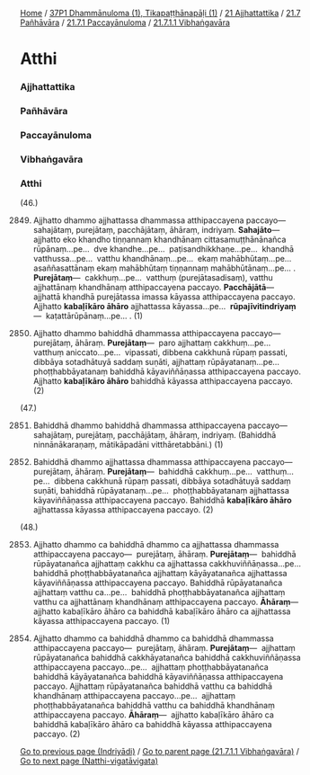 
[Home](/) / [37P1 Dhammānuloma (1), Tikapaṭṭhānapāḷi (1)](../../../../../37P1.md) / [21 Ajjhattattika](../../../../21.md) / [21.7 Pañhāvāra](../../../21.7.md) / [21.7.1 Paccayānuloma](../../21.7.1.md) / [21.7.1.1 Vibhaṅgavāra](../21.7.1.1.md)

# Atthi

### Ajjhattattika

### Pañhāvāra

### Paccayānuloma

### Vibhaṅgavāra

### Atthi

(46.)

2849. Ajjhatto dhammo ajjhattassa dhammassa atthipaccayena paccayo—  sahajātaṃ, purejātaṃ, pacchājātaṃ, āhāraṃ, indriyaṃ. **Sahajāto**—  ajjhatto eko khandho tiṇṇannaṃ khandhānaṃ cittasamuṭṭhānānañca rūpānaṃ…pe…  dve khandhe…pe…  paṭisandhikkhaṇe…pe…  khandhā vatthussa…pe…  vatthu khandhānaṃ…pe…  ekaṃ mahābhūtaṃ…pe…  asaññasattānaṃ ekaṃ mahābhūtaṃ tiṇṇannaṃ mahābhūtānaṃ…pe… . **Purejātaṃ**—  cakkhuṃ…pe…  vatthuṃ (purejātasadisaṃ), vatthu ajjhattānaṃ khandhānaṃ atthipaccayena paccayo. **Pacchājātā**—  ajjhattā khandhā purejātassa imassa kāyassa atthipaccayena paccayo. Ajjhatto **kabaḷīkāro āhāro** ajjhattassa kāyassa…pe…  **rūpajīvitindriyaṃ**—  kaṭattārūpānaṃ…pe… . (1)

2850. Ajjhatto dhammo bahiddhā dhammassa atthipaccayena paccayo—  purejātaṃ, āhāraṃ. **Purejātaṃ**—  paro ajjhattaṃ cakkhuṃ…pe…  vatthuṃ aniccato…pe…  vipassati, dibbena cakkhunā rūpaṃ passati, dibbāya sotadhātuyā saddaṃ suṇāti, ajjhattaṃ rūpāyatanaṃ…pe…  phoṭṭhabbāyatanaṃ bahiddhā kāyaviññāṇassa atthipaccayena paccayo. Ajjhatto **kabaḷīkāro āhāro** bahiddhā kāyassa atthipaccayena paccayo. (2)

(47.)

2851. Bahiddhā dhammo bahiddhā dhammassa atthipaccayena paccayo—  sahajātaṃ, purejātaṃ, pacchājātaṃ, āhāraṃ, indriyaṃ. (Bahiddhā ninnānākaraṇaṃ, mātikāpadāni vitthāretabbāni.) (1)

2852. Bahiddhā dhammo ajjhattassa dhammassa atthipaccayena paccayo—  purejātaṃ, āhāraṃ. **Purejātaṃ**—  bahiddhā cakkhuṃ…pe…  vatthuṃ…pe…  dibbena cakkhunā rūpaṃ passati, dibbāya sotadhātuyā saddaṃ suṇāti, bahiddhā rūpāyatanaṃ…pe…  phoṭṭhabbāyatanaṃ ajjhattassa kāyaviññāṇassa atthipaccayena paccayo. Bahiddhā **kabaḷīkāro āhāro** ajjhattassa kāyassa atthipaccayena paccayo. (2)

(48.)

2853. Ajjhatto dhammo ca bahiddhā dhammo ca ajjhattassa dhammassa atthipaccayena paccayo—  purejātaṃ, āhāraṃ. **Purejātaṃ**—  bahiddhā rūpāyatanañca ajjhattaṃ cakkhu ca ajjhattassa cakkhuviññāṇassa…pe…  bahiddhā phoṭṭhabbāyatanañca ajjhattaṃ kāyāyatanañca ajjhattassa kāyaviññāṇassa atthipaccayena paccayo. Bahiddhā rūpāyatanañca ajjhattaṃ vatthu ca…pe…  bahiddhā phoṭṭhabbāyatanañca ajjhattaṃ vatthu ca ajjhattānaṃ khandhānaṃ atthipaccayena paccayo. **Āhāraṃ**—  ajjhatto kabaḷīkāro āhāro ca bahiddhā kabaḷīkāro āhāro ca ajjhattassa kāyassa atthipaccayena paccayo. (1)

2854. Ajjhatto dhammo ca bahiddhā dhammo ca bahiddhā dhammassa atthipaccayena paccayo—  purejātaṃ, āhāraṃ. **Purejātaṃ**—  ajjhattaṃ rūpāyatanañca bahiddhā cakkhāyatanañca bahiddhā cakkhuviññāṇassa atthipaccayena paccayo…pe…  ajjhattaṃ phoṭṭhabbāyatanañca bahiddhā kāyāyatanañca bahiddhā kāyaviññāṇassa atthipaccayena paccayo. Ajjhattaṃ rūpāyatanañca bahiddhā vatthu ca bahiddhā khandhānaṃ atthipaccayena paccayo…pe…  ajjhattaṃ phoṭṭhabbāyatanañca bahiddhā vatthu ca bahiddhā khandhānaṃ atthipaccayena paccayo. **Āhāraṃ**—  ajjhatto kabaḷīkāro āhāro ca bahiddhā kabaḷīkāro āhāro ca bahiddhā kāyassa atthipaccayena paccayo. (2)

[Go to previous page (Indriyādi)](Indriyadi.md) / [Go to parent page (21.7.1.1 Vibhaṅgavāra)](../21.7.1.1.md) / [Go to next page (Natthi-vigatāvigata)](Natthi-vigatavigata.md)


